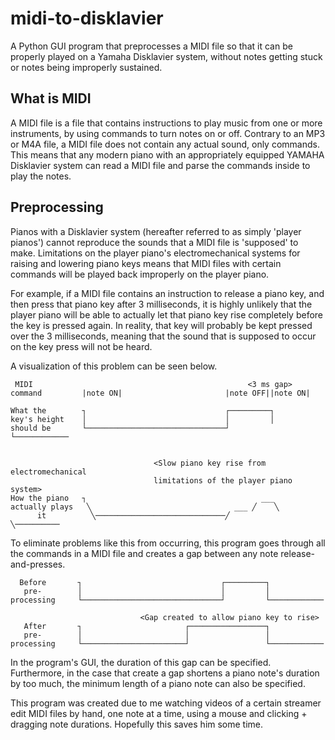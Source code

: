 # midi-to-disklavier
A Python GUI program that preprocesses a MIDI file so that it can be properly played on a Yamaha Disklavier system, without notes getting stuck or notes being improperly sustained.

## What is MIDI
A MIDI file is a file that contains instructions to play music from one or more instruments, by using commands to turn notes on or off. Contrary to an MP3 or M4A file, a MIDI file does not contain any actual sound, only commands. This means that any modern piano with an appropriately equipped YAMAHA Disklavier system can read a MIDI file and parse the commands inside to play the notes.

## Preprocessing
Pianos with a Disklavier system (hereafter referred to as simply 'player pianos') cannot reproduce the sounds that a MIDI file is 'supposed' to make. Limitations on the player piano's electromechanical systems for raising and lowering piano keys means that MIDI files with certain commands will be played back improperly on the player piano.

For example, if a MIDI file contains an instruction to release a piano key, and then press that piano key after 3 milliseconds, it is highly unlikely that the player piano will be able to actually let that piano key rise completely before the key is pressed again. In reality, that key will probably be kept pressed over the 3 milliseconds, meaning that the sound that is supposed to occur on the key press will not be heard.

A visualization of this problem can be seen below.

```
 MIDI                                                <3 ms gap>
command         |note ON|                       |note OFF||note ON|

What the        ┐                               ┌─────────┐
key's height    │                               │         │
should be       └───────────────────────────────┘         └────────────


                                <Slow piano key rise from electromechanical
                                limitations of the player piano system>
How the piano   ┐                                       ___
actually plays   ╲                                ___ ╱    ╲  
      it          ╲─────────────────────────────╱           ╲──────────
```

To eliminate problems like this from occurring, this program goes through all the commands in a MIDI file and creates a gap between any note release-and-presses.

```
  Before       ┐                               ┌─────────┐
   pre-        │                               │         │
processing     └───────────────────────────────┘         └────────────

                             <Gap created to allow piano key to rise>
   After       ┐                       ┌─────────────────┐
   pre-        │                       │                 │
processing     └───────────────────────┘                 └────────────
```

In the program's GUI, the duration of this gap can be specified. Furthermore, in the case that create a gap shortens a piano note's duration by too much, the minimum length of a piano note can also be specified.

This program was created due to me watching videos of a certain streamer edit MIDI files by hand, one note at a time, using a mouse and clicking + dragging note durations. Hopefully this saves him some time.
